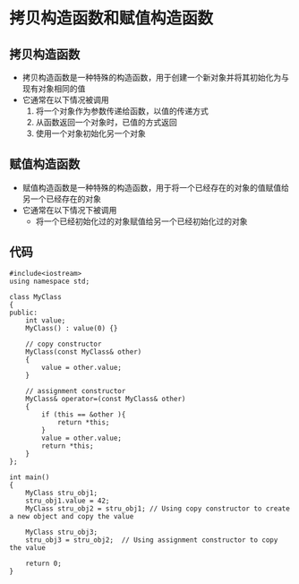 # 拷贝构造函数和赋值构造函数

## 拷贝构造函数
+ 拷贝构造函数是一种特殊的构造函数，用于创建一个新对象并将其初始化为与现有对象相同的值
+ 它通常在以下情况被调用
    1. 将一个对象作为参数传递给函数，以值的传递方式
    2. 从函数返回一个对象时，已值的方式返回
    3. 使用一个对象初始化另一个对象


## 赋值构造函数
+ 赋值构造函数是一种特殊的构造函数，用于将一个已经存在的对象的值赋值给另一个已经存在的对象
+ 它通常在以下情况下被调用
    + 将一个已经初始化过的对象赋值给另一个已经初始化过的对象

## 代码
```
#include<iostream>
using namespace std;

class MyClass
{
public:
    int value;
    MyClass() : value(0) {}

    // copy constructor
    MyClass(const MyClass& other)
    {
        value = other.value;
    }

    // assignment constructor
    MyClass& operator=(const MyClass& other)
    {
        if (this == &other ){
            return *this;
        }
        value = other.value;
        return *this;
    }
};

int main()
{
    MyClass stru_obj1;
    stru_obj1.value = 42;
    MyClass stru_obj2 = stru_obj1; // Using copy constructor to create a new object and copy the value
    
    MyClass stru_obj3;
    stru_obj3 = stru_obj2;  // Using assignment constructor to copy the value
    
    return 0;
}
```